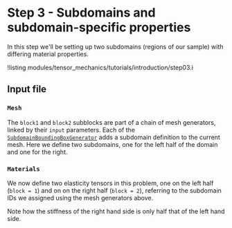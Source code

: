 # Step 3 - Subdomains and subdomain-specific properties

In this step we'll be setting up two subdomains (regions of our sample) with
differing material properties.

!listing modules/tensor_mechanics/tutorials/introduction/step03.i

## Input file

### `Mesh`

The `block1` and `block2` subblocks are part of a chain of mesh generators,
linked by their `input` parameters. Each of the
[`SubdomainBoundingBoxGenerator`](SubdomainBoundingBoxGenerator.md) adds a
subdomain definition to the current mesh. Here we define two subdomains, one for
the left half of the domain and one for the right.

### `Materials`

We now define two elasticity tensors in this problem, one on the left half
(`block = 1`) and on on the right half (`block = 2`), referring to the subdomain
IDs we assigned using the mesh generators above.

Note how the stiffness of the right hand side is only half that of the left hand side.
